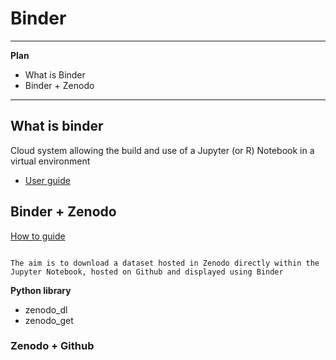 # Binder

***
**Plan**
- What is Binder
- Binder + Zenodo

***



## What is binder

<span class="hovertext" data-hover="Definition">Cloud</span> system allowing the build and use of a Jupyter (or R) Notebook in a virtual environment

- [User guide](https://mybinder.readthedocs.io/en/latest/introduction.html)

## Binder + Zenodo 

[How to guide](https://blog.jupyter.org/binder-with-zenodo-af68ed6648a6)

```{note}

The aim is to download a dataset hosted in Zenodo directly within the Jupyter Notebook, hosted on Github and displayed using Binder

```

**Python library**

- zenodo_dl
- zenodo_get

### Zenodo + Github
